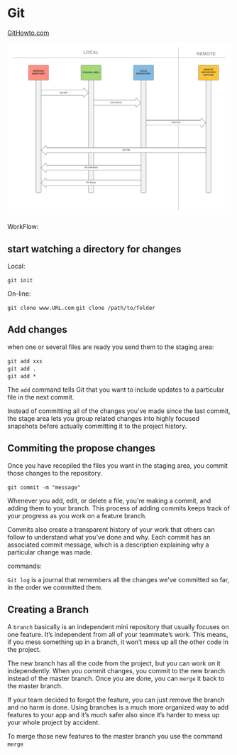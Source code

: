 # Git

[GitHowto.com](https://githowto.com)

![Git workflow](resources/git_workflow.png)

WorkFlow:

## start watching a directory for changes

Local:

`git init`

On-line:

`git clone www.URL.com`
`git clone /path/to/folder`

## Add changes

when one or several files are ready you send them to the staging area:

`git add xxx`<br>
`git add .`<br>
`git add *`<br>

The `add` command tells Git that you want to include updates to a particular file in the next commit.

Instead of committing all of the changes you've made since the last commit, the stage area lets you group related changes into highly focused snapshots before actually committing it to the project history.

## Commiting the propose changes

Once you have recopiled the files you want in the staging area, you commit those changes to the repository.

`git commit -m "message"`

Whenever you add, edit, or delete a file, you're making a commit, and adding them to your branch. This process of adding commits keeps track of your progress as you work on a feature branch.

Commits also create a transparent history of your work that others can follow to understand what you've done and why. Each commit has an associated commit message, which is a description explaining why a particular change was made.

commands:

 `Git log` is a journal that remembers all the changes we've committed so far, in the order we committed them.

## Creating a Branch

A `branch` basically is an independent mini repository that usually focuses on one feature. It’s independent from all of your teammate’s work. This means, if you mess something up in a branch, it won’t mess up all the other code in the project.

The new branch has all the code from the project, but you can work on it independently. When you commit changes, you commit to the new branch instead of the master branch. Once you are done, you can `merge` it back to the master branch.

If your team decided to forgot the feature, you can just remove the branch and no harm is done. Using branches is a much more organized way to add features to your app and it’s much safer also since it’s harder to mess up your whole project by accident.

To merge those new features to the master branch you use the command `merge`
